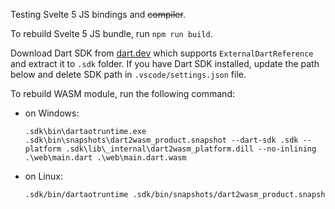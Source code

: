 Testing Svelte 5 JS bindings and ~~compiler~~.

To rebuild Svelte 5 JS bundle, run `npm run build`.

Download Dart SDK from [dart.dev](https://dart.dev/get-dart) which supports `ExternalDartReference` and extract it to `.sdk` folder.
If you have Dart SDK installed, update the path below and delete SDK path in `.vscode/settings.json` file.

To rebuild WASM module, run the following command:

- on Windows:
  ```pwsh
  .sdk\bin\dartaotruntime.exe .sdk\bin\snapshots\dart2wasm_product.snapshot --dart-sdk .sdk --platform .sdk\lib\_internal\dart2wasm_platform.dill --no-inlining .\web\main.dart .\web\main.dart.wasm
  ```

- on Linux:
  ```sh
  .sdk/bin/dartaotruntime .sdk/bin/snapshots/dart2wasm_product.snapshot --dart-sdk .sdk --platform .sdk/lib/_internal/dart2wasm_platform.dill --no-inlining ./web/main.dart ./web/main.dart.wasm
  ```
